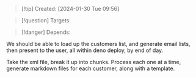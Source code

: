 
>[!tip] Created: [2024-01-30 Tue 09:56]

>[!question] Targets: 

>[!danger] Depends: 

We should be able to load up the customers list, and generate email lists, then present to the user, all within deno deploy, by end of day.

Take the xml file, break it up into chunks.  Process each one at a time, generate markdown files for each customer, along with a template.

